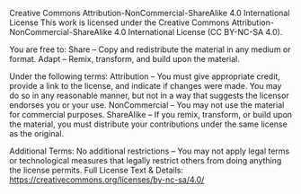 Creative Commons Attribution-NonCommercial-ShareAlike 4.0 International License
This work is licensed under the Creative Commons Attribution-NonCommercial-ShareAlike 4.0 International License (CC BY-NC-SA 4.0).

You are free to:
Share – Copy and redistribute the material in any medium or format.
Adapt – Remix, transform, and build upon the material.

Under the following terms:
Attribution – You must give appropriate credit, provide a link to the license, and indicate if changes were made. You may do so in any reasonable manner, but not in a way that suggests the licensor endorses you or your use.
NonCommercial – You may not use the material for commercial purposes.
ShareAlike – If you remix, transform, or build upon the material, you must distribute your contributions under the same license as the original.

Additional Terms:
No additional restrictions – You may not apply legal terms or technological measures that legally restrict others from doing anything the license permits.
Full License Text & Details:
https://creativecommons.org/licenses/by-nc-sa/4.0/

